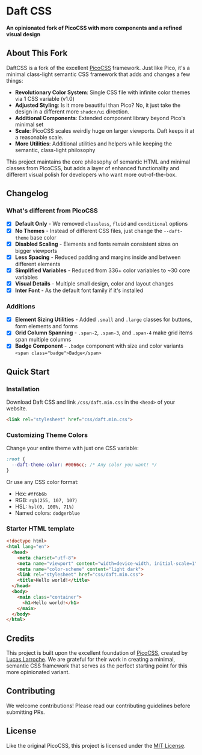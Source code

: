 # Daft CSS

**An opinionated fork of PicoCSS with more components and a refined visual design**

## About This Fork

DaftCSS is a fork of the excellent [PicoCSS](https://github.com/picocss/pico) framework. Just like Pico, it's a minimal class-light semantic CSS framework that adds and changes a few things:

- **Revolutionary Color System**: Single CSS file with infinite color themes via 1 CSS variable (v1.0)
- **Adjusted Styling**: Is it more beautiful than Pico? No, it just take the design in a different more `shadcn/ui` direction.
- **Additional Components**: Extended component library beyond Pico's minimal set
- **Scale**: PicoCSS scales weirdly huge on larger viewports. Daft keeps it at a reasonable scale.
- **More Utilities**: Additional utilities and helpers while keeping the semantic, class-light philosophy

This project maintains the core philosophy of semantic HTML and minimal classes from PicoCSS, but adds a layer of enhanced functionality and different visual polish for developers who want more out-of-the-box.

## Changelog

### What's different from PicoCSS

- [x] **Default Only** - We removed `classless`, `fluid` and `conditional` options
- [x] **No Themes** - Instead of different CSS files, just change the `--daft-theme` base color
- [x] **Disabled Scaling** - Elements and fonts remain consistent sizes on bigger viewports
- [x] **Less Spacing** - Reduced padding and margins inside and between different elements
- [x] **Simplified Variables** - Reduced from 336+ color variables to ~30 core variables
- [x] **Visual Details** - Multiple small design, color and layout changes
- [x] **Inter Font** - As the default font family if it's installed

### Additions

- [x] **Element Sizing Utilities** - Added `.small` and `.large` classes for buttons, form elements and forms
- [x] **Grid Column Spanning** - `.span-2`, `.span-3`, and `.span-4` make grid items span multiple columns
- [x] **Badge Component** - `.badge` component with size and color variants `<span class="badge">Badge</span>`

## Quick Start

### Installation

Download Daft CSS and link `/css/daft.min.css` in the `<head>` of your website.

```html
<link rel="stylesheet" href="css/daft.min.css">
```

### Customizing Theme Colors

Change your entire theme with just one CSS variable:

```css
:root {
  --daft-theme-color: #0066cc; /* Any color you want! */
}
```

Or use any CSS color format:
- Hex: `#ff6b6b`
- RGB: `rgb(255, 107, 107)`
- HSL: `hsl(0, 100%, 71%)`
- Named colors: `dodgerblue`

### Starter HTML template

```HTML
<!doctype html>
<html lang="en">
  <head>
    <meta charset="utf-8">
    <meta name="viewport" content="width=device-width, initial-scale=1">
    <meta name="color-scheme" content="light dark">
    <link rel="stylesheet" href="css/daft.min.css">
    <title>Hello world!</title>
  </head>
  <body>
    <main class="container">
      <h1>Hello world!</h1>
    </main>
  </body>
</html>
```

## Credits

This project is built upon the excellent foundation of [PicoCSS](https://github.com/picocss/pico), created by [Lucas Larroche](https://github.com/lucaslarroche). We are grateful for their work in creating a minimal, semantic CSS framework that serves as the perfect starting point for this more opinionated variant.

## Contributing

We welcome contributions! Please read our contributing guidelines before submitting PRs.

## License

Like the original PicoCSS, this project is licensed under the [MIT License](https://github.com/picocss/pico/blob/master/LICENSE.md).
